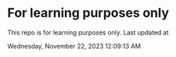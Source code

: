 # For learning purposes only
This repo is for learning purposes only.
Last updated at

Wednesday, November 22, 2023 12:09:13 AM

